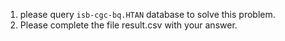 1. please query `isb-cgc-bq.HTAN` database to solve this problem.
2. Please complete the file result.csv with your answer.